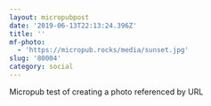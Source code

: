 ```yaml
---
layout: micropubpost
date: '2019-06-13T22:13:24.396Z'
title: ''
mf-photo:
  - 'https://micropub.rocks/media/sunset.jpg'
slug: '80004'
category: social
---
```

Micropub test of creating a photo referenced by URL
